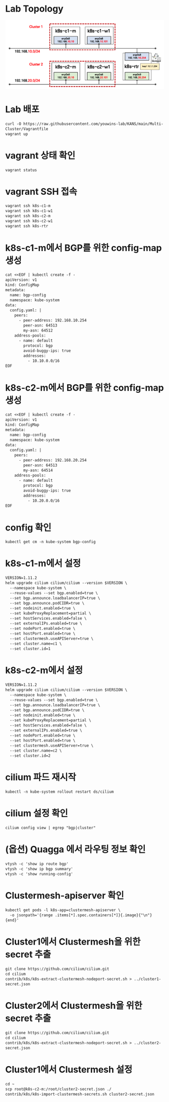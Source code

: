 # Lab Topology 
<img src="https://github.com/youwins-lab/KANS/blob/main/Multi-Cluster/Topology.png" title="Topology" alt="Topology"></img>

# Lab 배포
```
curl -O https://raw.githubusercontent.com/youwins-lab/KANS/main/Multi-Cluster/Vagrantfile
vagrant up
```
# vagrant 상태 확인
```
vagrant status
```

# vagrant SSH 접속
```
vagrant ssh k8s-c1-m
vagrant ssh k8s-c1-w1
vagrant ssh k8s-c2-m
vagrant ssh k8s-c2-w1
vagrant ssh k8s-rtr
```

# k8s-c1-m에서 BGP를 위한 config-map 생성
```
cat <<EOF | kubectl create -f -
apiVersion: v1
kind: ConfigMap
metadata:
  name: bgp-config
  namespace: kube-system
data:
  config.yaml: |
    peers:
      - peer-address: 192.168.10.254
        peer-asn: 64513
        my-asn: 64512
    address-pools:
      - name: default
        protocol: bgp
        avoid-buggy-ips: true
        addresses:
          - 10.10.0.0/16
EOF
```

# k8s-c2-m에서 BGP를 위한 config-map 생성
```
cat <<EOF | kubectl create -f -
apiVersion: v1
kind: ConfigMap
metadata:
  name: bgp-config
  namespace: kube-system
data:
  config.yaml: |
    peers:
      - peer-address: 192.168.20.254
        peer-asn: 64513
        my-asn: 64514
    address-pools:
      - name: default
        protocol: bgp
        avoid-buggy-ips: true
        addresses:
          - 10.20.0.0/16
EOF
```


# config 확인
```
kubectl get cm -n kube-system bgp-config
```

# k8s-c1-m에서 설정
```
VERSION=1.11.2
helm upgrade cilium cilium/cilium --version $VERSION \
  --namespace kube-system \
  --reuse-values --set bgp.enabled=true \
  --set bgp.announce.loadbalancerIP=true \
  --set bgp.announce.podCIDR=true \
  --set nodeinit.enabled=true \
  --set kubeProxyReplacement=partial \
  --set hostServices.enabled=false \
  --set externalIPs.enabled=true \
  --set nodePort.enabled=true \
  --set hostPort.enabled=true \
  --set clustermesh.useAPIServer=true \
  --set cluster.name=c1 \
  --set cluster.id=1
```

# k8s-c2-m에서 설정
```
VERSION=1.11.2
helm upgrade cilium cilium/cilium --version $VERSION \
  --namespace kube-system \
  --reuse-values --set bgp.enabled=true \
  --set bgp.announce.loadbalancerIP=true \
  --set bgp.announce.podCIDR=true \
  --set nodeinit.enabled=true \
  --set kubeProxyReplacement=partial \
  --set hostServices.enabled=false \
  --set externalIPs.enabled=true \
  --set nodePort.enabled=true \
  --set hostPort.enabled=true \
  --set clustermesh.useAPIServer=true \
  --set cluster.name=c2 \
  --set cluster.id=2
```

# cilium 파드 재시작
```
kubectl -n kube-system rollout restart ds/cilium
```

# cilium 설정 확인
```
cilium config view | egrep "bgp|cluster"
```

# (옵션) Quagga 에서 라우팅 정보 확인
```
vtysh -c 'show ip route bgp'
vtysh -c 'show ip bgp summary'
vtysh -c 'show running-config'
```


# Clustermesh-apiserver 확인
```
kubectl get pods -l k8s-app=clustermesh-apiserver \
  -o jsonpath='{range .items[*].spec.containers[*]}{.image}{"\n"}{end}'
```

# Cluster1에서 Clustermesh을 위한 secret 추출
```
git clone https://github.com/cilium/cilium.git
cd cilium
contrib/k8s/k8s-extract-clustermesh-nodeport-secret.sh > ../cluster1-secret.json
```

# Cluster2에서 Clustermesh을 위한 secret 추출
```
git clone https://github.com/cilium/cilium.git
cd cilium
contrib/k8s/k8s-extract-clustermesh-nodeport-secret.sh > ../cluster2-secret.json
```

# Cluster1에서 Clustermesh 설정
```
cd ~
scp root@k8s-c2-m:/root/cluster2-secret.json ./
contrib/k8s/k8s-import-clustermesh-secrets.sh cluster2-secret.json
```
